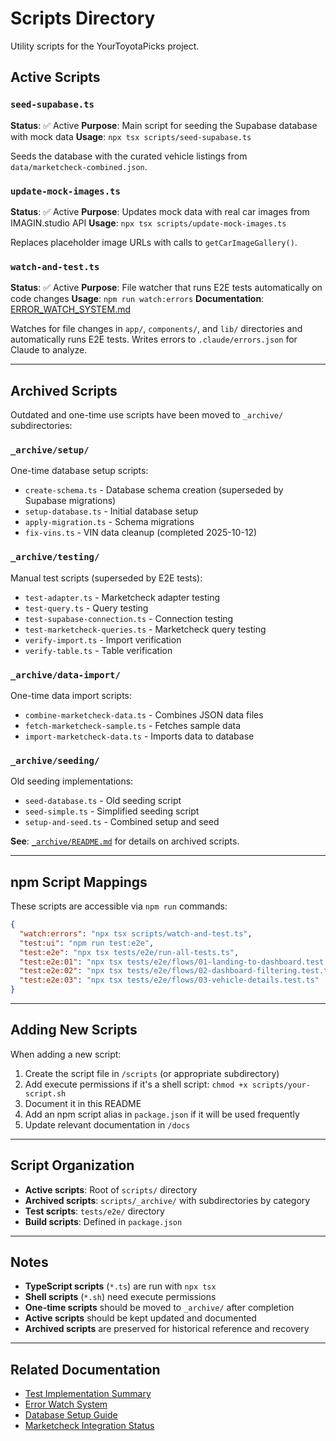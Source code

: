# Scripts Directory

Utility scripts for the YourToyotaPicks project.

## Active Scripts

### `seed-supabase.ts`
**Status**: ✅ Active
**Purpose**: Main script for seeding the Supabase database with mock data
**Usage**: `npx tsx scripts/seed-supabase.ts`

Seeds the database with the curated vehicle listings from `data/marketcheck-combined.json`.

### `update-mock-images.ts`
**Status**: ✅ Active
**Purpose**: Updates mock data with real car images from IMAGIN.studio API
**Usage**: `npx tsx scripts/update-mock-images.ts`

Replaces placeholder image URLs with calls to `getCarImageGallery()`.

### `watch-and-test.ts`
**Status**: ✅ Active
**Purpose**: File watcher that runs E2E tests automatically on code changes
**Usage**: `npm run watch:errors`
**Documentation**: [ERROR_WATCH_SYSTEM.md](../docs/ERROR_WATCH_SYSTEM.md)

Watches for file changes in `app/`, `components/`, and `lib/` directories and automatically runs E2E tests. Writes errors to `.claude/errors.json` for Claude to analyze.

---

## Archived Scripts

Outdated and one-time use scripts have been moved to `_archive/` subdirectories:

### `_archive/setup/`
One-time database setup scripts:
- `create-schema.ts` - Database schema creation (superseded by Supabase migrations)
- `setup-database.ts` - Initial database setup
- `apply-migration.ts` - Schema migrations
- `fix-vins.ts` - VIN data cleanup (completed 2025-10-12)

### `_archive/testing/`
Manual test scripts (superseded by E2E tests):
- `test-adapter.ts` - Marketcheck adapter testing
- `test-query.ts` - Query testing
- `test-supabase-connection.ts` - Connection testing
- `test-marketcheck-queries.ts` - Marketcheck query testing
- `verify-import.ts` - Import verification
- `verify-table.ts` - Table verification

### `_archive/data-import/`
One-time data import scripts:
- `combine-marketcheck-data.ts` - Combines JSON data files
- `fetch-marketcheck-sample.ts` - Fetches sample data
- `import-marketcheck-data.ts` - Imports data to database

### `_archive/seeding/`
Old seeding implementations:
- `seed-database.ts` - Old seeding script
- `seed-simple.ts` - Simplified seeding script
- `setup-and-seed.ts` - Combined setup and seed

**See**: [`_archive/README.md`](_archive/README.md) for details on archived scripts.

---

## npm Script Mappings

These scripts are accessible via `npm run` commands:

```json
{
  "watch:errors": "npx tsx scripts/watch-and-test.ts",
  "test:ui": "npm run test:e2e",
  "test:e2e": "npx tsx tests/e2e/run-all-tests.ts",
  "test:e2e:01": "npx tsx tests/e2e/flows/01-landing-to-dashboard.test.ts",
  "test:e2e:02": "npx tsx tests/e2e/flows/02-dashboard-filtering.test.ts",
  "test:e2e:03": "npx tsx tests/e2e/flows/03-vehicle-details.test.ts"
}
```

---

## Adding New Scripts

When adding a new script:

1. Create the script file in `/scripts` (or appropriate subdirectory)
2. Add execute permissions if it's a shell script: `chmod +x scripts/your-script.sh`
3. Document it in this README
4. Add an npm script alias in `package.json` if it will be used frequently
5. Update relevant documentation in `/docs`

---

## Script Organization

- **Active scripts**: Root of `scripts/` directory
- **Archived scripts**: `scripts/_archive/` with subdirectories by category
- **Test scripts**: `tests/e2e/` directory
- **Build scripts**: Defined in `package.json`

---

## Notes

- **TypeScript scripts** (`*.ts`) are run with `npx tsx`
- **Shell scripts** (`*.sh`) need execute permissions
- **One-time scripts** should be moved to `_archive/` after completion
- **Active scripts** should be kept updated and documented
- **Archived scripts** are preserved for historical reference and recovery

---

## Related Documentation

- [Test Implementation Summary](../tests/TEST_IMPLEMENTATION_SUMMARY.md)
- [Error Watch System](../docs/ERROR_WATCH_SYSTEM.md)
- [Database Setup Guide](../docs/setup/DATABASE_SETUP.md)
- [Marketcheck Integration Status](../docs/features/MARKETCHECK_INTEGRATION_STATUS.md)

